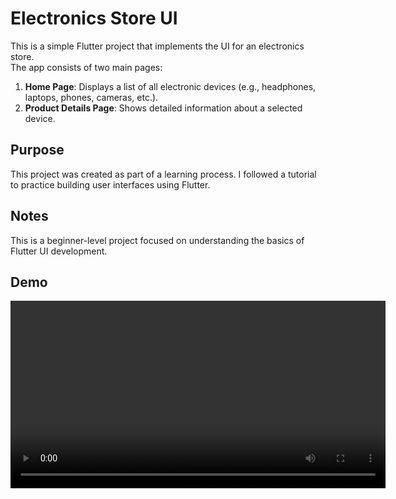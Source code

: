 # Electronics Store UI  

This is a simple Flutter project that implements the UI for an electronics store.  
The app consists of two main pages:  
1. **Home Page**: Displays a list of all electronic devices (e.g., headphones, laptops, phones, cameras, etc.).  
2. **Product Details Page**: Shows detailed information about a selected device.  

## Purpose  
This project was created as part of a learning process. I followed a tutorial to practice building user interfaces using Flutter.  

## Notes  
This is a beginner-level project focused on understanding the basics of Flutter UI development.  

## Demo  
<video controls width="600">
  <source src="demoUI.mp4" type="video/mp4">
  Your browser does not support the video tag.
</video>